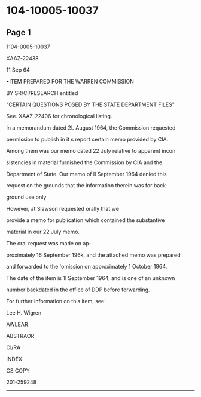 # 104-10005-10037

## Page 1

1104-0005-10037

XAAZ-22438

11 Sep 64

•ITEM PREPARED FOR THE WARREN COMMISSION

BY SR/CI/RESEARCH entitled

"CERTAIN QUESTIONS POSED BY THE STATE DEPARTMENT FILES"

See. XAAZ-22406 for chronological listing.

In a memorandum dated 2L August 1964, the Commission requested

permission to publish in it s report certain memo provided by CIA.

Among them was our memo dated 22 July relative to apparent incon

sistencies in material furnished the Commission by CIA and the

Department of State. Our memo of Il September 1964 denied this

request on the grounds that the information therein was for back-

ground use only

However, at Slawson requested orally that we

provide a memo for publication which contained the substantive

material in our 22 July memo.

The oral request was made on ap-

proximately 16 September 196k, and the attached memo was prepared

and forwarded to the 'omission on approximately 1 October 1964.

The date of the item is 1l September 1964, and is one of an unknown

number backdated in the office of DDP before forwarding.

For further information on this item, see:

Lee H. Wigren

AWLEAR

ABSTRAOR

CI/RA

INDEX

CS COPY

201-259248

---

